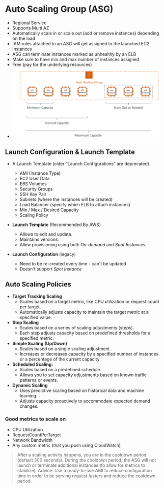 # Auto Scaling Group (ASG)

- Regional Service
- Supports Multi AZ
- Automatically scale in or scale out (add or remove instances) depending on the load
- IAM roles attached to an ASG will get assigned to the launched EC2 instances
- ASG can terminate instances marked as unhealthy by an ELB
- Make sure to have min and max number of instances assigned
- Free (pay for the underlying resources)
- ![](../Assets/asg.png)

## Launch Configuration & Launch Template

- A Launch Template (older “Launch Configurations” are deprecated)
	- AMI (Instance Type)
	- EC2 User Data
	- EBS Volumes
	- Security Groups
	- SSH Key Pair
	- Subnets (where the instances will be created)
	- Load Balancer (specify which ELB to attach instances)
	- Min / Max / Desired Capacity
	- Scaling Policy

- **Launch Template** (Recommended By AWS)
	- Allows to edit and update.
	- Maintains versions.
	- Allow provisioning using both _On-demand_ and _Spot Instances_.
- **Launch Configuration** (legacy)
	- Need to be re-created every time - can't be updated
	- Doesn't support _Spot Instance_

## Auto Scaling Policies

- **Target Tracking Scaling**
	- Scales based on a target metric, like CPU utilization or request count per target.
	- Automatically adjusts capacity to maintain the target metric at a specified value.
- **Step Scaling**
	- Scales based on a series of scaling adjustments (steps).
	- Each step adjusts capacity based on predefined thresholds for a specified metric.
- **Simple Scaling (Up/Down)**
	- Scales based on a single scaling adjustment.
	- Increases or decreases capacity by a specified number of instances or a percentage of the current capacity.
- **Scheduled Scaling:**
	- Scales based on a predefined schedule.
	- Allows you to set capacity adjustments based on known traffic patterns or events.
- **Dynamic Scaling**
	- Uses predictive scaling based on historical data and machine learning.
	- Adjusts capacity proactively to accommodate expected demand changes.

### Good metrics to scale on
- CPU Utilization
- RequestCountPerTarget
- Network Bandwidth
- Any custom metric (that you push using CloudWatch)

> After a scaling activity happens, you are in the cooldown period (default 300 seconds).
> During the cooldown period, the ASG will not launch or terminate additional instances (to allow for metrics to stabilize).
> Advice: Use a ready-to-use AMI to reduce configuration time in order to be serving request fasters and reduce the cooldown period.
